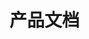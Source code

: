 # 产品文档

<!-- [产品经理基础](https://www.bilibili.com/video/BV1kv4y1W7SQ?p=4&spm_id_from=pageDriver&vd_source=e38cd951f2ee7bda48ec574f4e9ba363) -->


<!-- https://www.bilibili.com/video/BV16D4y1V7nz/?spm_id_from=333.337.search-card.all.click&vd_source=10257e657caa8b54111087a9329462e8 -->

<!-- https://www.bilibili.com/video/BV1z54y1c762/?spm_id_from=333.337.search-card.all.click&vd_source=10257e657caa8b54111087a9329462e8 -->


<!-- 找书的方式：
打开wx读书模糊搜索“产品”，根据爱好、评分、扫读风格及内容，来选择。
1.决胜b端+起点上的课程
2.匹配度
3.从0到1
4.上瘾
5.产品方法论
6.saas创业路线图
7.圆圈正义
8.学会提问 -->

<!-- [高级产品经理](https://www.bilibili.com/video/BV1dB4y1P72p?p=52&vd_source=10257e657caa8b54111087a9329462e8) -->